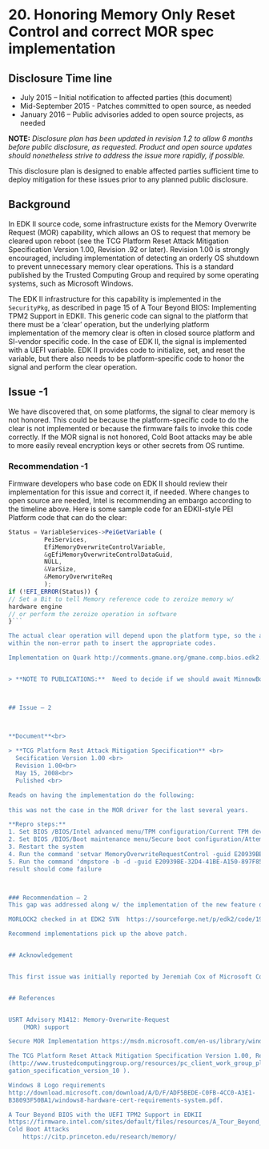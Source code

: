 # 20. Honoring Memory Only Reset Control and correct MOR spec implementation



## Disclosure Time line


* July 2015 – Initial notification to affected parties (this document)
* Mid-September 2015 - Patches committed to open source, as needed
* January 2016 – Public advisories added to open source projects, as needed



**NOTE:** *Disclosure plan has been updated in revision 1.2 to allow 6 months before public disclosure, as
requested. Product and open source updates should nonetheless strive to address the issue more rapidly,
if possible.*

This disclosure plan is designed to enable affected parties sufficient time to deploy mitigation for these
issues prior to any planned public disclosure.



## Background




In EDK II source code, some infrastructure exists for the Memory Overwrite Request (MOR) capability,
which allows an OS to request that memory be cleared upon reboot (see the TCG Platform Reset Attack
Mitigation Specification Version 1.00, Revision .92 or later). Revision 1.00 is strongly encouraged,
including implementation of detecting an orderly OS shutdown to prevent unnecessary memory clear
operations. This is a standard published by the Trusted Computing Group and required by some
operating systems, such as Microsoft Windows.


The EDK II infrastructure for this capability is implemented in the ```SecurityPkg```, as described in page 15 of
A Tour Beyond BIOS: Implementing TPM2 Support in EDKII. This generic code can signal to the platform
that there must be a ‘clear’ operation, but the underlying platform implementation of the memory clear
is often in closed source platform and SI-vendor specific code. In the case of EDK II, the signal is
implemented with a UEFI variable. EDK II provides code to initialize, set, and reset the variable, but there
also needs to be platform-specific code to honor the signal and perform the clear operation.


## Issue -1 


We have discovered that, on some platforms, the signal to clear memory is not honored. This could be
because the platform-specific code to do the clear is not implemented or because the firmware fails to
invoke this code correctly. If the MOR signal is not honored, Cold Boot attacks may be able to more
easily reveal encryption keys or other secrets from OS runtime.


### Recommendation -1


Firmware developers who base code on EDK II should review their implementation for this issue and
correct it, if needed. Where changes to open source are needed, Intel is recommending an embargo
according to the timeline above.
Here is some sample code for an EDKII-style PEI Platform code that can do the clear:
```javascript
Status = VariableServices->PeiGetVariable (
          PeiServices,
          EfiMemoryOverwriteControlVariable,
          &gEfiMemoryOverwriteControlDataGuid,
          NULL,
          &VarSize,
          &MemoryOverwriteReq
          );
if (!EFI_ERROR(Status)) {
// Set a Bit to tell Memory reference code to zeroize memory w/
hardware engine
// or perform the zeroize operation in software
}```

The actual clear operation will depend upon the platform type, so the above example only has a placeholder
within the non-error path to insert the appropriate codes.

Implementation on Quark http://comments.gmane.org/gmane.comp.bios.edk2.devel/7022 


> **NOTE TO PUBLICATIONS:**  Need to decide if we should await MinnowBoard Max applying this fix https://vthsd.intel.com/hsd/tiano/tracker/default.aspx?tracker_id=216056 now that the 1/16 embargo from USRT has passed.   Also, maybe replace above code sample w/ the Galileo impl?



## Issue – 2



**Document**<br>
  
> **TCG Platform Rest Attack Mitigation Specification** <br>
  Secification Version 1.00 <br>
  Revision 1.00<br>
  May 15, 2008<br>
  Pulished <br>

Reads on having the implementation do the following:
 
this was not the case in the MOR driver for the last several years.  

**Repro steps:**
1. Set BIOS /BIOS/Intel advanced menu/TPM configuration/Current TPM device = dTPM 2.0 
2. Set BIOS /BIOS/Boot maintenance menu/Secure boot configuration/Attempt Secure boot = checked 
3. Restart the system
4. Run the command 'setvar MemoryOverwriteRequestControl -guid E20939BE-32D4-41BE-A150-897F85D49829 -nv -bs -rt = 01' in EFI_shell
5. Run the command 'dmpstore -b -d -guid E20939BE-32D4-41BE-A150-897F85D49829' in EFI_shell
result should come failure



### Recommendation – 2
This gap was addressed along w/ the implementation of the new feature described in https://msdn.microsoft.com/en-us/library/windows/hardware/mt270973(v=vs.85).aspx in the EDKII implementation 

MORLOCK2 checked in at EDK2 SVN  https://sourceforge.net/p/edk2/code/19690

Recommend implementations pick up the above patch.


## Acknowledgement


This first issue was initially reported by Jeremiah Cox of Microsoft Corporation.  Second issue was reported both by Intel internal testing and Jeremiah Cox of Microsoft Corporation.


## References


USRT Advisory M1412: Memory-Overwrite-Request
	(MOR) support

Secure MOR Implementation https://msdn.microsoft.com/en-us/library/windows/hardware/mt270973(v=vs.85).aspx

The TCG Platform Reset Attack Mitigation Specification Version 1.00, Revision .92 or later. Revision 1.00
(http://www.trustedcomputinggroup.org/resources/pc_client_work_group_platform_reset_attack_miti
gation_specification_version_10 ).

Windows 8 Logo requirements
http://download.microsoft.com/download/A/D/F/ADF5BEDE-C0FB-4CC0-A3E1-
B38093F50BA1/windows8-hardware-cert-requirements-system.pdf.

A Tour Beyond BIOS with the UEFI TPM2 Support in EDKII
https://firmware.intel.com/sites/default/files/resources/A_Tour_Beyond_BIOS_Implementing_TPM2_Support_in_EDKII.pdf
Cold Boot Attacks
	https://citp.princeton.edu/research/memory/

